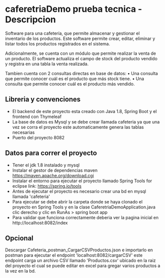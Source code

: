 # caferetriaDemo prueba tecnica - Descripcion

Software para una cafetería, que permite almacenar y gestionar el inventario de los productos.
Este software permite crear, editar, eliminar y listar todos los productos registrados en el sistema.

Adicionalmente, se cuenta con un módulo que permite realizar la venta de un producto. El software actualiza el campo de stock del producto vendido y 
registra en una tabla la venta realizada.

Tambien cuenta con 2 consultas directas en base de datos:
• Una consulta que permite conocer cuál es el producto que más stock tiene.
• Una consulta que permite conocer cuál es el producto más vendido.


## Libreria y convenciones
* El backend de este proyecto esta creado con Java 1.8, Spring Boot y el frontend con Thymeleaf 
* La base de datos es Mysql y se debe crear llamada cafeteria ya que una vez se corra el proyecto este automaticamente genera las tablas necesarias
* Puerto del proyecto 8082


## Datos para correr el proyecto
* Tener el jdk 1.8 instalado y mysql 
* Instalar el gestor de dependencias maven https://maven.apache.org/download.cgi
* Instalar el entorno para ejecutar el proyecto llamado Spring Tools for eclipse link: https://spring.io/tools
* Antes de ejecutar el proyecto es necesario crear una bd en mysql llamada 'cafeteria'
* Para ejecutar se debe abrir la carpeta donde se haya clonado el proyecto en Spring Tools y 
  en la clase CaferetriaDemoApplication.java clic derecho y clic en RunAs > spring boot app
* Para validar que funciona correctamente deberia ver la pagina inicial en http://localhost:8082/index

## Opcional
Descargar Cafeteria_postman_CargarCSVProductos.json e importarlo en postman para ejecutar el endpoint 'localhost:8082/cargarCSV' 
este endpoint carga un archivo CSV llamado 'Productos.csv' ubicado en la raiz del proyecto el cual se puede editar en excel para 
gregar varios productos a la vez en la bd.
